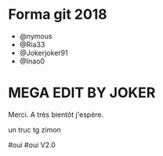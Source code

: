 # Forma git 2018

- @nymous
- @Ria33
- @Jokerjoker91
- @Inao0

# MEGA EDIT BY JOKER
Merci. A très bientôt j'espère.

un truc
tg zimon

#oui
#oui V2.0
